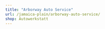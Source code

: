 ```yaml
---
title: "Arborway Auto Service"
url: /jamaica-plain/arborway-auto-service/
shop: Autowerkstatt
---
```

